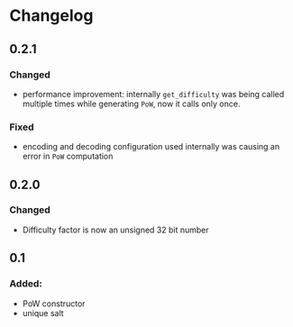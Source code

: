 # Changelog

## 0.2.1

### Changed
- performance improvement: internally `get_difficulty` was being called
  multiple times while generating `PoW`, now it calls only once.

### Fixed
- encoding and decoding configuration used internally was causing an
  error in `PoW` computation

## 0.2.0

### Changed
- Difficulty factor is now an unsigned 32 bit number

## 0.1

### Added:
- PoW constructor
- unique salt
